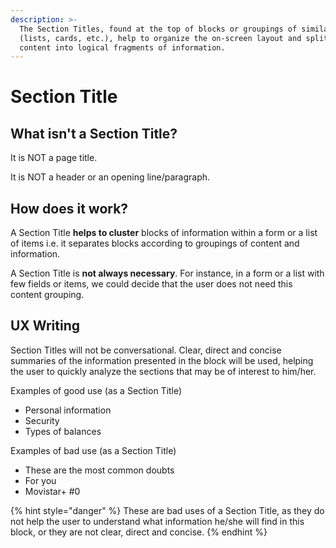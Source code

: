 ```yaml
---
description: >-
  The Section Titles, found at the top of blocks or groupings of similar content
  (lists, cards, etc.), help to organize the on-screen layout and split the
  content into logical fragments of information.
---
```


# Section Title

## What isn't a Section Title?

It is NOT a page title.

It is NOT a header or an opening line/paragraph.

## **How does it work?**

A Section Title **helps to cluster** blocks of information within a form or a list of items i.e. it separates blocks according to groupings of content and information.

A Section Title is **not always necessary**. For instance, in a form or a list with few fields or items, we could decide that the user does not need this content grouping.

## UX Writing

Section Titles will not be conversational. Clear, direct and concise summaries of the information presented in the block will be used, helping the user to quickly analyze the sections that may be of interest to him/her.

Examples of good use \(as a Section Title\)

* Personal information
* Security
* Types of balances

Examples of bad use \(as a Section Title\)

* These are the most common doubts
* For you
* Movistar+ \#0

{% hint style="danger" %}
These are bad uses of a Section Title, as they do not help the user to understand what information he/she will find in this block, or they are not clear, direct and concise.
{% endhint %}

